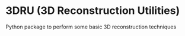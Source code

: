 # 3DRU (3D Reconstruction Utilities)

Python package to perform some basic 3D reconstruction techniques

